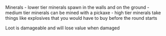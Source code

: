 
Minerals
	- lower tier minerals spawn in the walls and on the ground
	- medium tier minerals can be mined with a pickaxe 
	- high tier minerals take things like explosives that you would have to buy before the round starts


Loot is damageable and will lose value when damaged